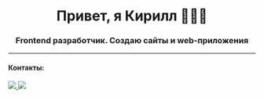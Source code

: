 <h1 align="center">Привет, я Кирилл 👨🏻‍💻</h1>
<h3 align="center">Frontend разработчик. Создаю сайты и web-приложения</h3>

---

<h4 align="left">Контакты:</h4>
  
<a href='https://t.me/ker4ik13'>
  <img src="https://img.shields.io/badge/%40ker4ik13-tg?style=for-the-badge&logo=Telegram&logoColor=white&color=blue"/>
</a>
<a href='https://vk.com/kireevdev'>
  <img src="https://img.shields.io/badge/%40ker4ik13-tg?style=for-the-badge&logo=Vk&logoColor=white&color=blue"/>
</a>
